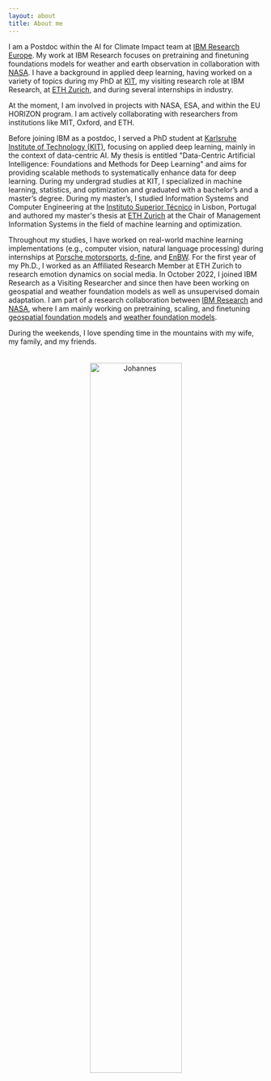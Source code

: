```yaml
---
layout: about
title: About me
---
```


I am a Postdoc within the AI for Climate Impact team at <a href="https://www.zurich.ibm.com">IBM Research Europe</a>. My work at IBM Research focuses on pretraining and finetuning foundations models for weather and earth observation in collaboration with <a href="https://impact.earthdata.nasa.gov">NASA</a>. I have a background in applied deep learning, having worked on a variety of topics during my PhD at <a href="https://dsi.iism.kit.edu/team_jakubik.php">KIT</a>, my visiting research role at IBM Research, at <a href="https://mtec.ethz.ch">ETH Zurich</a>, and during several internships in industry. 

At the moment, I am involved in projects with NASA, ESA, and within the EU HORIZON program. I am actively collaborating with researchers from institutions like MIT, Oxford, and ETH. 

Before joining IBM as a postdoc, I served a PhD student at [Karlsruhe Institute of Technology (KIT)](https://www.kit.edu/english/index.php), focusing on applied deep learning, mainly in the context of data-centric AI. My thesis is entitled "Data-Centric Artificial Intelligence: Foundations and Methods for Deep Learning" and aims for providing scalable methods to systematically enhance data for deep learning. During my undergrad studies at KIT, I specialized in machine learning, statistics, and optimization and graduated with a bachelor’s and a master’s degree. During my master’s, I studied Information Systems and Computer Engineering at the [Instituto Superior Técnico](https://tecnico.ulisboa.pt/en/) in Lisbon, Portugal and authored my master's thesis at [ETH Zurich](https://ethz.ch/en.html) at the Chair of Management Information Systems in the field of machine learning and optimization. 

Throughout my studies, I have worked on real-world machine learning implementations (e.g., computer vision, natural language processing) during internships at [Porsche motorsports](https://motorsports.porsche.com/usa/en), [d-fine](https://www.d-fine.com/en/), and [EnBW](https://www.enbw.com/company/). For the first year of my Ph.D., I worked as an Affiliated Research Member at ETH Zurich to research emotion dynamics on social media. In October 2022, I joined IBM Research as a Visiting Researcher and since then have been working on geospatial and weather foundation models as well as unsupervised domain adaptation. I am part of a research collaboration between [IBM Research](https://www.research.ibm.com/) and [NASA](https://impact.earthdata.nasa.gov), where I am mainly working on pretraining, scaling, and finetuning [geospatial foundation models](https://research.ibm.com/blog/ibm-nasa-foundation-models) and [weather foundation models](https://www.earthdata.nasa.gov/news/weather-ai-fm-workshop).

During the weekends, I love spending time in the mountains with my wife, my family, and my friends.

<p style="text-align:center;">
<img src="https://raw.githubusercontent.com/jhnnsjkbk/jhnnsjkbk.github.io/master/assets/images/banners/skiing.png"
     alt="Johannes"
     width="60%" height="60%"
     style="margin-top: 20px;" />

